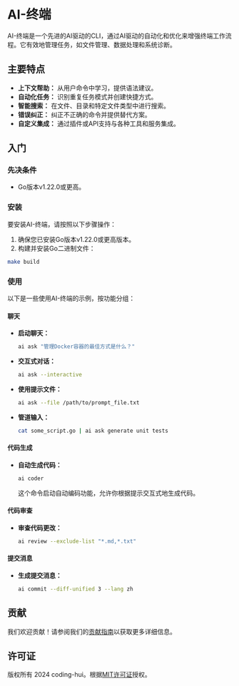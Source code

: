 # AI-终端

AI-终端是一个先进的AI驱动的CLI，通过AI驱动的自动化和优化来增强终端工作流程。它有效地管理任务，如文件管理、数据处理和系统诊断。

## 主要特点

- **上下文帮助：** 从用户命令中学习，提供语法建议。
- **自动化任务：** 识别重复任务模式并创建快捷方式。
- **智能搜索：** 在文件、目录和特定文件类型中进行搜索。
- **错误纠正：** 纠正不正确的命令并提供替代方案。
- **自定义集成：** 通过插件或API支持与各种工具和服务集成。

## 入门

### 先决条件

- Go版本v1.22.0或更高。

### 安装

要安装AI-终端，请按照以下步骤操作：

1. 确保您已安装Go版本v1.22.0或更高版本。
2. 构建并安装Go二进制文件：

```sh
make build
```

### 使用

以下是一些使用AI-终端的示例，按功能分组：

#### 聊天

- **启动聊天：**
  ```sh
  ai ask "管理Docker容器的最佳方式是什么？"
  ```

- **交互式对话：**
  ```sh
  ai ask --interactive
  ```

- **使用提示文件：**
  ```sh
  ai ask --file /path/to/prompt_file.txt
  ```

- **管道输入：**
  ```sh
  cat some_script.go | ai ask generate unit tests
  ```

#### 代码生成

- **自动生成代码：**
  ```sh
  ai coder
  ```
  这个命令启动自动编码功能，允许你根据提示交互式地生成代码。

#### 代码审查

- **审查代码更改：**
  ```sh
  ai review --exclude-list "*.md,*.txt"
  ```

#### 提交消息

- **生成提交消息：**
  ```sh
  ai commit --diff-unified 3 --lang zh
  ```

## 贡献

我们欢迎贡献！请参阅我们的[贡献指南](CONTRIBUTING_zh.md)以获取更多详细信息。

## 许可证

版权所有 2024 coding-hui。根据[MIT许可证](LICENSE)授权。
